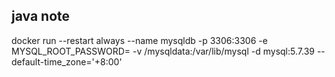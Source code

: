 ## java note

docker run --restart always --name mysqldb -p 3306:3306 -e MYSQL_ROOT_PASSWORD= -v /mysqldata:/var/lib/mysql -d mysql:5.7.39 --default-time_zone='+8:00'